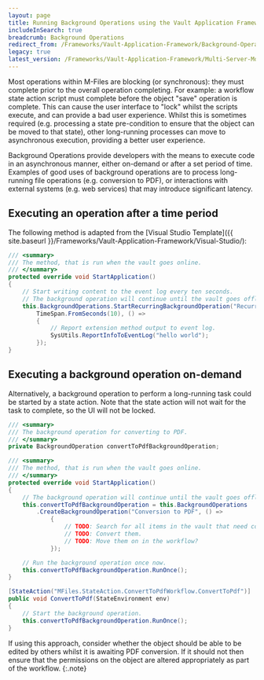```yaml
---
layout: page
title: Running Background Operations using the Vault Application Framework
includeInSearch: true
breadcrumb: Background Operations
redirect_from: /Frameworks/Vault-Application-Framework/Background-Operations/
legacy: true
latest_version: /Frameworks/Vault-Application-Framework/Multi-Server-Mode/
---
```


Most operations within M-Files are blocking (or synchronous): they must complete prior to the overall operation completing.  For example: a workflow state action script must complete before the object "save" operation is complete.  This can cause the user interface to "lock" whilst the scripts execute, and can provide a bad user experience.  Whilst this is sometimes required (e.g. processing a state pre-condition to ensure that the object can be moved to that state), other long-running processes can move to asynchronous execution, providing a better user experience.

Background Operations provide developers with the means to execute code in an asynchronous manner, either on-demand or after a set period of time.  Examples of good uses of background operations are to process long-running file operations (e.g. conversion to PDF), or interactions with external systems (e.g. web services) that may introduce significant latency.

## Executing an operation after a time period

The following method is adapted from the [Visual Studio Template]({{ site.baseurl }}/Frameworks/Vault-Application-Framework/Visual-Studio/):

```csharp
/// <summary>
/// The method, that is run when the vault goes online.
/// </summary>
protected override void StartApplication()
{
	// Start writing content to the event log every ten seconds.
	// The background operation will continue until the vault goes offline.
	this.BackgroundOperations.StartRecurringBackgroundOperation("Recurring Hello World Operation",
        TimeSpan.FromSeconds(10), () =>
		{
			// Report extension method output to event log.
			SysUtils.ReportInfoToEventLog("hello world");
		});
}
```

## Executing a background operation on-demand

Alternatively, a background operation to perform a long-running task could be started by a state action.  Note that the state action will not wait for the task to complete, so the UI will not be locked.

```csharp
/// <summary>
/// The background operation for converting to PDF.
/// </summary>
private BackgroundOperation convertToPdfBackgroundOperation;

/// <summary>
/// The method, that is run when the vault goes online.
/// </summary>
protected override void StartApplication()
{
	// The background operation will continue until the vault goes offline.
	this.convertToPdfBackgroundOperation = this.BackgroundOperations
        .CreateBackgroundOperation("Conversion to PDF", () =>
            {
                // TODO: Search for all items in the vault that need conversion to PDF.
                // TODO: Convert them.
                // TODO: Move them on in the workflow?
            });

	// Run the background operation once now.
	this.convertToPdfBackgroundOperation.RunOnce();
}

[StateAction("MFiles.StateAction.ConvertToPdfWorkflow.ConvertToPdf")]
public void ConvertToPdf(StateEnvironment env)
{
	// Start the background operation.
	this.convertToPdfBackgroundOperation.RunOnce();
}
```

If using this approach, consider whether the object should be able to be edited by others whilst it is awaiting PDF conversion.  If it should not then ensure that the permissions on the object are altered appropriately as part of the workflow.
{:.note}